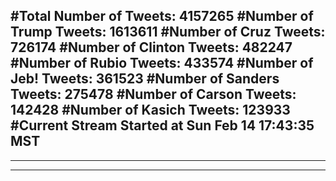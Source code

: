 #Total Number of Tweets: 4157265 
#Number of Trump Tweets: 1613611
#Number of Cruz Tweets: 726174
#Number of Clinton Tweets: 482247
#Number of Rubio Tweets: 433574
#Number of Jeb! Tweets: 361523
#Number of Sanders Tweets: 275478
#Number of Carson Tweets: 142428
#Number of Kasich Tweets: 123933
#Current Stream Started at Sun Feb 14 17:43:35 MST
---
---
---
